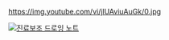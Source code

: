 https://img.youtube.com/vi/jlUAviuAuGk/0.jpg


[![진료보조 드로잉 노트](http://img.youtube.com/vi/jlUAviuAuGk/0.jpg)](https://youtu.be/jlUAviuAuGk?t=1s) 
